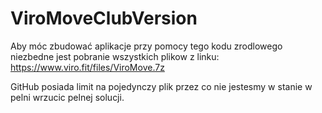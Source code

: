 # ViroMoveClubVersion

Aby móc zbudować aplikacje przy pomocy tego kodu zrodlowego niezbedne jest pobranie wszystkich plikow z linku:
https://www.viro.fit/files/ViroMove.7z

GitHub posiada limit na pojedynczy plik przez co nie jestesmy w stanie w pelni wrzucic pelnej solucji.
